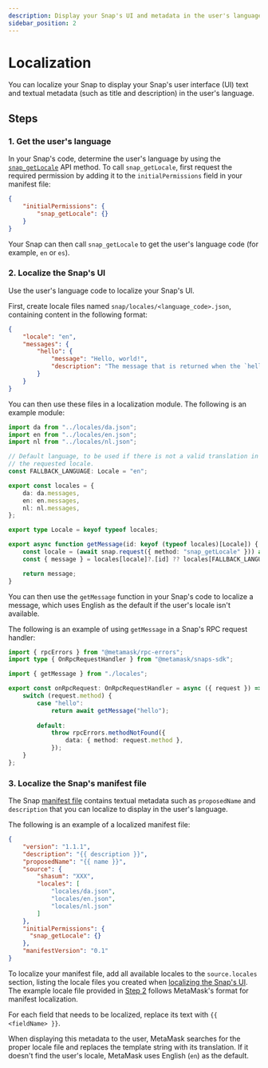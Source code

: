 ```yaml
---
description: Display your Snap's UI and metadata in the user's language.
sidebar_position: 2
---
```


# Localization

You can localize your Snap to display your Snap's user interface (UI) text and textual metadata (such as
title and description) in the user's language.

## Steps

### 1. Get the user's language

In your Snap's code, determine the user's language by using the
[`snap_getLocale`](../reference/snaps-api.md#snap_getlocale) API method.
To call `snap_getLocale`, first request the required permission by adding it to the
`initialPermissions` field in your manifest file:

```json title="snap.manifest.json"
{
    "initialPermissions": {
        "snap_getLocale": {}
    }
}
```

Your Snap can then call `snap_getLocale` to get the user's language code (for example, `en` or `es`).

### 2. Localize the Snap's UI

Use the user's language code to localize your Snap's UI.

First, create locale files named `snap/locales/<language_code>.json`, containing content in the
following format:

```json title="en.json"
{
    "locale": "en",
    "messages": {
        "hello": {
            "message": "Hello, world!",
            "description": "The message that is returned when the `hello` method is called."
        }
    }
}
```

You can then use these files in a localization module.
The following is an example module:

```ts
import da from "../locales/da.json";
import en from "../locales/en.json";
import nl from "../locales/nl.json";

// Default language, to be used if there is not a valid translation in
// the requested locale.
const FALLBACK_LANGUAGE: Locale = "en";

export const locales = {
    da: da.messages,
    en: en.messages,
    nl: nl.messages,
};

export type Locale = keyof typeof locales;

export async function getMessage(id: keyof (typeof locales)[Locale]) {
    const locale = (await snap.request({ method: "snap_getLocale" })) as Locale;
    const { message } = locales[locale]?.[id] ?? locales[FALLBACK_LANGUAGE][id];

    return message;
}
```

You can then use the `getMessage` function in your Snap's code to localize a message, which uses
English as the default if the user's locale isn't available.

The following is an example of using `getMessage` in a Snap's RPC request handler:

```ts title="index.ts"
import { rpcErrors } from "@metamask/rpc-errors";
import type { OnRpcRequestHandler } from "@metamask/snaps-sdk";

import { getMessage } from "./locales";

export const onRpcRequest: OnRpcRequestHandler = async ({ request }) => {
    switch (request.method) {
        case "hello":
            return await getMessage("hello");
    
        default:
            throw rpcErrors.methodNotFound({
                data: { method: request.method },
            });
    }
};
```

###  3. Localize the Snap's manifest file

The Snap [manifest file](../learn/about-snaps/files.md#manifest-file) contains textual metadata such as
`proposedName` and `description` that you can localize to display in the user's language.

The following is an example of a localized manifest file:

```json title="snap.manifest.json"
{
    "version": "1.1.1",
    "description": "{{ description }}",
    "proposedName": "{{ name }}",
    "source": {
        "shasum": "XXX",
        "locales": [
            "locales/da.json",
            "locales/en.json",
            "locales/nl.json"
        ]
    },
    "initialPermissions": {
      "snap_getLocale": {}
    },
    "manifestVersion": "0.1"
}
```

To localize your manifest file, add all available locales to the `source.locales` section, listing
the locale files you created when [localizing the Snap's UI](#2-localize-the-snaps-ui).
The example locale file provided in [Step 2](#2-localize-the-snaps-ui) follows MetaMask's format for
manifest localization.

For each field that needs to be localized, replace its text with `{{ <fieldName> }}`.

When displaying this metadata to the user, MetaMask searches for the proper locale file and replaces
the template string with its translation.
If it doesn't find the user's locale, MetaMask uses English (`en`) as the default.
